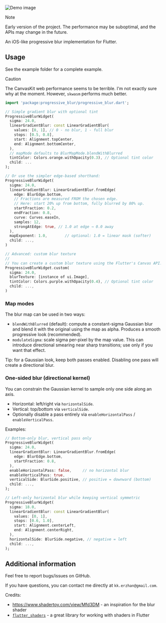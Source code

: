 ![Demo image](images/image.png)

> [!NOTE]
> Early version of the project. The performance may be suboptimal, and the APIs may change in the future.

An iOS-like progressive blur implementation for Flutter.

## Usage

See the example folder for a complete example.

> [!CAUTION]
> The CanvasKit web performance seems to be terrible. I'm not exactly sure why at the moment. However, `skwasm` performs much better.

```dart
import 'package:progressive_blur/progressive_blur.dart';

// Simple gradient blur with optional tint
ProgressiveBlurWidget(
  sigma: 24.0,
  linearGradientBlur: const LinearGradientBlur(
    values: [0, 1], // 0 - no blur, 1 - full blur
    stops: [0.5, 0.8],
    start: Alignment.topCenter,
    end: Alignment.bottomCenter,
  ),
  // mapMode defaults to BlurMapMode.blendWithBlurred
  tintColor: Colors.orange.withOpacity(0.3), // Optional tint color
  child: ...
);

// Or use the simpler edge-based shorthand:
ProgressiveBlurWidget(
  sigma: 24.0,
  linearGradientBlur: LinearGradientBlur.fromEdge(
    edge: BlurEdge.bottom,
    // Fractions are measured FROM the chosen edge.
    // Here: start 20% up from bottom, fully blurred by 80% up.
    startFraction: 0.2,
    endFraction: 0.8,
    curve: Curves.easeIn,
    samples: 12,
    strongAtEdge: true, // 1.0 at edge → 0.0 away
  ),
  mapExponent: 1.0,        // optional: 1.0 = linear mask (softer)
  child: ...,
)

// Advanced: custom blur texture
//
// You can create a custom blur texture using the Flutter's Canvas API. Note that the red channel controls the blur strength (0 - no blur, 255 - full blur).
ProgressiveBlurWidget.custom(
  sigma: 24.0,
  blurTexture: [instance of ui.Image],
  tintColor: Colors.purple.withOpacity(0.4), // Optional tint color
  child: ...,
)
```

### Map modes

The blur map can be used in two ways:

- `blendWithBlurred` (default): compute a constant-sigma Gaussian blur and blend it with the original using the map as alpha. Produces a smooth progressive look (recommended).
- `modulateSigma`: scale sigma per-pixel by the map value. This can introduce directional smearing near sharp transitions; use only if you want that effect.

Tip: for a Gaussian look, keep both passes enabled. Disabling one pass will create a directional blur.

### One-sided blur (directional kernel)

You can constrain the Gaussian kernel to sample only one side along an axis.

- Horizontal: left/right via `horizontalSide`.
- Vertical: top/bottom via `verticalSide`.
- Optionally disable a pass entirely via `enableHorizontalPass` / `enableVerticalPass`.

Examples:

```dart
// Bottom-only blur, vertical pass only
ProgressiveBlurWidget(
  sigma: 24.0,
  linearGradientBlur: LinearGradientBlur.fromEdge(
    edge: BlurEdge.bottom,
    startFraction: 0.8,
  ),
  enableHorizontalPass: false,     // no horizontal blur
  enableVerticalPass: true,
  verticalSide: BlurSide.positive, // positive = downward (bottom)
  child: ...,
);

// Left-only horizontal blur while keeping vertical symmetric
ProgressiveBlurWidget(
  sigma: 18.0,
  linearGradientBlur: const LinearGradientBlur(
    values: [0, 1],
    stops: [0.6, 1.0],
    start: Alignment.centerLeft,
    end: Alignment.centerRight,
  ),
  horizontalSide: BlurSide.negative, // negative = left
  child: ...,
);
```

## Additional information

Feel free to report bugs/issues on GitHub.

If you have questions, you can contact me directly at `kk.erzhan@gmail.com`.

Credits:
- https://www.shadertoy.com/view/Mfd3DM - an inspiration for the blur shader
- [`flutter_shaders`](https://pub.dev/packages/flutter_shaders) - a great library for working with shaders in Flutter
